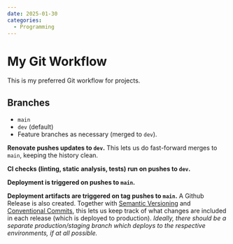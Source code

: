 ```yaml
---
date: 2025-01-30
categories:
  - Programming
---
```


# My Git Workflow

This is my preferred Git workflow for projects.

<!-- more -->

## Branches

- `main`
- `dev` (default)
- Feature branches as necessary (merged to `dev`).

**Renovate pushes updates to `dev`.** This lets us do fast-forward merges to `main`, keeping the history clean.

**CI checks (linting, static analysis, tests) run on pushes to `dev`.**

**Deployment is triggered on pushes to `main`.**

**Deployment artifacts are triggered on tag pushes to `main`.** A Github Release is also created. Together with [Semantic Versioning] and [Conventional Commits], this lets us keep track of what changes are included in each release (which is deployed to production). _Ideally, there should be a separate production/staging branch which deploys to the respective environments, if at all possible._

[Semantic Versioning]: https://semver.org/
[Conventional Commits]: https://www.conventionalcommits.org/en/v1.0.0/
